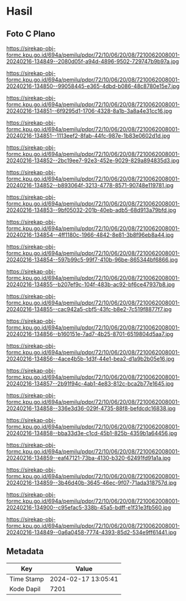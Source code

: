 # Hasil

## Foto C Plano

https://sirekap-obj-formc.kpu.go.id/694a/pemilu/pdpr/72/10/06/20/08/7210062008001-20240216-134849--2080d05f-a94d-4896-9502-729747b9b97a.jpg

https://sirekap-obj-formc.kpu.go.id/694a/pemilu/pdpr/72/10/06/20/08/7210062008001-20240216-134850--99058445-e365-4dbd-b086-48c8780e15e7.jpg

https://sirekap-obj-formc.kpu.go.id/694a/pemilu/pdpr/72/10/06/20/08/7210062008001-20240216-134851--6f9295d1-1706-4328-8a1b-3a8a4e31cc16.jpg

https://sirekap-obj-formc.kpu.go.id/694a/pemilu/pdpr/72/10/06/20/08/7210062008001-20240216-134851--1113eef2-8fab-44fc-987e-1b83e0602d1d.jpg

https://sirekap-obj-formc.kpu.go.id/694a/pemilu/pdpr/72/10/06/20/08/7210062008001-20240216-134852--2bc19ee7-92e3-452e-9029-829a894835d3.jpg

https://sirekap-obj-formc.kpu.go.id/694a/pemilu/pdpr/72/10/06/20/08/7210062008001-20240216-134852--b893064f-3213-4778-8571-90748e119781.jpg

https://sirekap-obj-formc.kpu.go.id/694a/pemilu/pdpr/72/10/06/20/08/7210062008001-20240216-134853--9bf05032-201b-40eb-adb5-68d913a79bfd.jpg

https://sirekap-obj-formc.kpu.go.id/694a/pemilu/pdpr/72/10/06/20/08/7210062008001-20240216-134854--4ff1180c-1966-4842-8e81-3b8f96eb8a44.jpg

https://sirekap-obj-formc.kpu.go.id/694a/pemilu/pdpr/72/10/06/20/08/7210062008001-20240216-134854--597b99c5-99f7-410b-96be-865344bf6866.jpg

https://sirekap-obj-formc.kpu.go.id/694a/pemilu/pdpr/72/10/06/20/08/7210062008001-20240216-134855--b207ef9c-104f-483b-ac92-bf6ce47937b8.jpg

https://sirekap-obj-formc.kpu.go.id/694a/pemilu/pdpr/72/10/06/20/08/7210062008001-20240216-134855--cac942a5-cbf5-43fc-b8e2-7c519f8877f7.jpg

https://sirekap-obj-formc.kpu.go.id/694a/pemilu/pdpr/72/10/06/20/08/7210062008001-20240216-134856--b160151e-7ad7-4b25-8701-6519804d5aa7.jpg

https://sirekap-obj-formc.kpu.go.id/694a/pemilu/pdpr/72/10/06/20/08/7210062008001-20240216-134856--4ace4b5b-1d3f-44e1-bea2-d1a9b2b05e16.jpg

https://sirekap-obj-formc.kpu.go.id/694a/pemilu/pdpr/72/10/06/20/08/7210062008001-20240216-134857--2b91f94c-4ab1-4e83-812c-bca2b77e1645.jpg

https://sirekap-obj-formc.kpu.go.id/694a/pemilu/pdpr/72/10/06/20/08/7210062008001-20240216-134858--336e3d36-029f-4735-88f8-befdcdc16838.jpg

https://sirekap-obj-formc.kpu.go.id/694a/pemilu/pdpr/72/10/06/20/08/7210062008001-20240216-134858--bba33d3e-c1cd-45b1-825b-4359b1a64456.jpg

https://sirekap-obj-formc.kpu.go.id/694a/pemilu/pdpr/72/10/06/20/08/7210062008001-20240216-134859--eaf47121-73ba-4130-b320-62491fd91a1a.jpg

https://sirekap-obj-formc.kpu.go.id/694a/pemilu/pdpr/72/10/06/20/08/7210062008001-20240216-134859--3b46d40b-3645-46ec-9f07-71ada318757d.jpg

https://sirekap-obj-formc.kpu.go.id/694a/pemilu/pdpr/72/10/06/20/08/7210062008001-20240216-134900--c95efac5-338b-45a5-bdff-e1f31e3fb560.jpg

https://sirekap-obj-formc.kpu.go.id/694a/pemilu/pdpr/72/10/06/20/08/7210062008001-20240216-134849--0a6a0458-7774-4393-85d2-534e9ff61441.jpg


## Metadata

| Key        | Value               |
| ---------- | ------------------- |
| Time Stamp | 2024-02-17 13:05:41 |
| Kode Dapil | 7201                |



